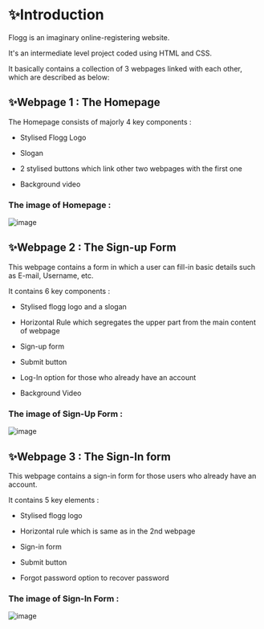 # :sparkles:Introduction

Flogg is an imaginary online-registering website.

It's an intermediate level project coded using HTML and CSS.

It basically contains a collection of 3 webpages linked with each other, which are described as below:

## :sparkles:Webpage 1 : The Homepage

The Homepage consists of majorly 4 key components :

- Stylised Flogg Logo

- Slogan

- 2 stylised buttons which link other two webpages with the first one

- Background video

### The image of Homepage :

![image](https://user-images.githubusercontent.com/115547464/198124452-0fda1200-17fb-4ba6-8c44-10feb46d16fa.png)


## :sparkles:Webpage 2 : The Sign-up Form

This webpage contains a form in which a user can fill-in basic details such as E-mail, Username, etc.

It contains 6 key components :

- Stylised flogg logo and a slogan

- Horizontal Rule which segregates the upper part from the main content of webpage

- Sign-up form

- Submit button

- Log-In option for those who already have an account 

- Background Video

### The image of Sign-Up Form :

![image](https://user-images.githubusercontent.com/115547464/198124565-8136f0b2-bbdb-4665-a367-17fcd8567d92.png)

## :sparkles:Webpage 3 : The Sign-In form

This webpage contains a sign-in form for those users who already have an account.

It contains 5 key elements :

- Stylised flogg logo

- Horizontal rule which is same as in the 2nd webpage

- Sign-in form

- Submit button

- Forgot password option to recover password

### The image of Sign-In Form :

![image](https://user-images.githubusercontent.com/115547464/198125758-36b36bdc-684a-4166-addf-994e91b870f0.png)




